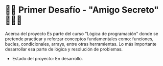 ## <h1> 👩‍💻 Primer Desafío  - "Amigo Secreto" 🧑‍🤝‍🧑 </h1> 

Acerca del proyecto
Es parte del curso "Lógica de programación" donde se pretende practicar y reforzar conceptos fundamentales como: funciones, bucles, condicionales, arrays, entre otras herramientas. Lo más importante desarrollar esa parte de lógica y resolución de problemas.




- Estado del proyecto: En desarrollo.
